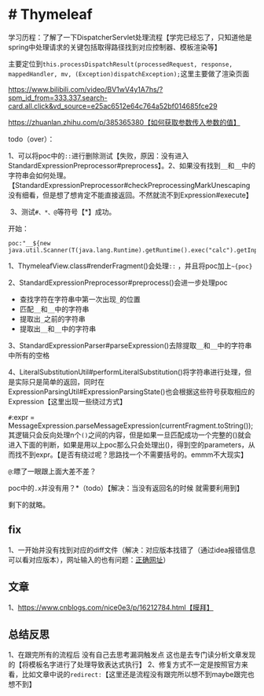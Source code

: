 # # Thymeleaf

学习历程：了解了一下DispatcherServlet处理流程【学完已经忘了，只知道他是spring中处理请求的关键包括取得路径找到对应控制器、模板渲染等】

主要定位到`this.processDispatchResult(processedRequest, response, mappedHandler, mv, (Exception)dispatchException);`这里主要做了渲染页面

https://www.bilibili.com/video/BV1wV4y1A7hs/?spm_id_from=333.337.search-card.all.click&vd_source=e25ac6512e64c764a52bf014685fce29

https://zhuanlan.zhihu.com/p/385365380【如何获取参数传入参数的值】

todo（over）：

​	1、可以将poc中的`::`进行删除测试【失败，原因：没有进入StandardExpressionPreprocessor#preprocess】。
​	2、如果没有找到`__`和`__`中的字符串会如何处理。【StandardExpressionPreprocessor#checkPreprocessingMarkUnescaping没有细看，但是想了想肯定不能直接返回。不然就流不到Expression#execute】

​	3、测试`#、*、@`等符号【*】成功。

开始：

```
poc:"__${new java.util.Scanner(T(java.lang.Runtime).getRuntime().exec("calc").getInputStream()).next()}__::.x"
```

1、ThymeleafView.class#renderFragment()会处理`::` ，并且将poc加上`~{poc}`

2、StandardExpressionPreprocessor#preprocess()会进一步处理poc

- 查找字符在字符串中第一次出现`_`的位置
- 匹配`__`和`__`中的字符串
- 提取出`_`之前的字符串
- 提取出`__`和`__`中的字符串

3、StandardExpressionParser#parseExpression()去除提取`__`和`__`中的字符串中所有的空格

4、LiteralSubstitutionUtil#performLiteralSubstitution()将字符串进行处理，但是实际只是简单的返回，同时在ExpressionParsingUtil#ExpressionParsingState()也会根据这些符号获取相应的Expression【这里出现一些绕过方式】

`#`:expr = MessageExpression.parseMessageExpression(currentFragment.toString());其逻辑只会反向处理n个`()`之间的内容，但是如果一旦匹配成功一个完整的()就会进入下面的判断，如果是用以上poc那么只会处理出()，得到空的parameters，从而找不到expr。【是否有绕过呢？思路找一个不需要括号的。emmm不大现实】

`@`:瞟了一眼跟上面大差不差？

poc中的`.x`并没有用？*（todo）【解决：当没有返回名的时候 就需要利用到】

剩下的就略。

## fix

1、一开始并没有找到对应的diff文件（解决：对应版本找错了（通过idea报错信息可以看对应版本），网址输入的也有问题：[正确网址](https://github.com/thymeleaf/thymeleaf/compare/thymeleaf-spring5-3.0.11.RELEASE..thymeleaf-spring5-3.0.12.RELEASE)）

## 文章

1、https://www.cnblogs.com/nice0e3/p/16212784.html【膜拜】

## 总结反思

1、在跟完所有的流程后 没有自己去思考漏洞触发点 这也是去专门读分析文章发现的【将模板名字进行了处理导致表达式执行】
2、修复方式不一定是按照官方来看，比如文章中说的`redirect:`【这里还是流程没有跟完所以想不到maybe跟完也想不到】









